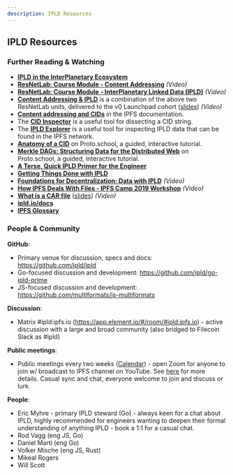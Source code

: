 ```yaml
---
description: IPLD Resources
---
```


## IPLD Resources

### Further Reading & Watching

* [**IPLD in the InterPlanetary Ecosystem**](https://ipld.io/docs/intro/ecosystem/)
* [**ResNetLab: Course Module - Content Addressing**](https://research.protocol.ai/tutorials/resnetlab-on-tour/content-addressing/) *(Video)*
* [**ResNetLab: Course Module - InterPlanetary Linked Data (IPLD)**](https://research.protocol.ai/tutorials/resnetlab-on-tour/ipld/) *(Video)*
* [**Content Addressing & IPLD**](https://f.io/r2e848CK) is a combination of the above two ResNetLab units, delivered to the v0 Launchpad cohort ([slides](https://docs.google.com/presentation/d/1OnqLcAsY8j_ysSzMKDtXeEkcJV2NKNoEecgHTDXjPqQ/edit#slide=id.gd94be6831b_1_315)) *(Video)*
* [**Content addressing and CIDs**](https://docs.ipfs.io/concepts/content-addressing/) in the IPFS documentation.
* The [**CID Inspector**](https://cid.ipfs.io/) is a useful tool for dissecting a CID string.
* The [**IPLD Explorer**](https://explore.ipld.io/) is a useful tool for inspecting IPLD data that can be found in the IPFS network.
* [**Anatomy of a CID**](https://proto.school/anatomy-of-a-cid/) on Proto.school, a guided, interactive tutorial.
* [**Merkle DAGs: Structuring Data for the Distributed Web**](https://proto.school/merkle-dags) on Proto.school, a guided, interactive tutorial.
* [**A Terse, Quick IPLD Primer for the Engineer**](https://ipld.io/docs/intro/primer/)
* [**Getting Things Done with IPLD**](https://ipld.io/docs/synthesis/gtd/)
* [**Foundations for Decentralization: Data with IPLD**](https://media.ccc.de/v/gpn19-105-foundations-for-decentralization-data-with-ipld) *(Video)*
* [**How IPFS Deals With Files - IPFS Camp 2019 Workshop**](https://www.youtube.com/watch?v=Y_-TWTmF_1I) *(Video)*
* [**What is a CAR file**](https://f.io/fhmaszuB) ([slides](https://docs.google.com/presentation/d/1WYuoDdMUkU4MDSACWf4IZU61Hf91mXaExVQ-Je5JbPY/edit#slide=id.gc6fa3c898_0_0)) *(Video)*
* [**ipld.io/docs**](https://ipld.io/docs/)
* [**IPFS Glossary**](https://docs.ipfs.io/concepts/glossary/)

### People & Community

**GitHub**:
* Primary venue for discussion, specs and docs: https://github.com/ipld/ipld
* Go-focused discussion and development: https://github.com/ipld/go-ipld-prime
* JS-focused discussion and development: https://github.com/multiformats/js-multiformats

**Discussion**:
* Matrix #ipld:ipfs.io (https://app.element.io/#/room/#ipld:ipfs.io) - active discussion with a large and broad community (also bridged to Filecoin Slack as #ipld)

**Public meetings**:
* Public meetings every two weeks ([Calendar](https://calendar.google.com/calendar/u/0/embed?src=ipfs.io\_eal36ugu5e75s207gfjcu0ae84@group.calendar.google.com\&ctz=UTC)) - open Zoom for anyone to join w/ broadcast to IPFS channel on YouTube. See [here](https://github.com/ipld/team-mgmt) for more details. Casual sync and chat, everyone welcome to join and discuss or lurk.

**People**:
* Eric Myhre - primary IPLD steward (Go) - always keen for a chat about IPLD, highly recommended for engineers wanting to deepen their formal understanding of anything IPLD - book a 1:1 for a casual chat.
* Rod Vagg (eng JS, Go)
* Daniel Marti (eng Go)
* Volker Mische (eng JS, Rust)
* Mikeal Rogers
* Will Scott
